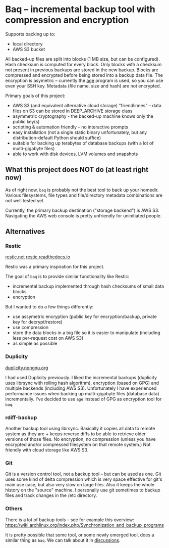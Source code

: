Baq – incremental backup tool with compression and encryption
=============================================================

Supports backing up to:

- local directory
- AWS S3 bucket

All backed-up files are split into blocks (1 MB size, but can be configured).
Hash checksum is computed for every block.
Only blocks with a checksum not present in previous backups are stored in the new backup.
Blocks are compressed and encrypted before being stored into a backup data file.
The encryption is asymetric – currently the [age](https://age-encryption.org/) program is used, so you can use even your SSH key.
Metadata (file name, size and hash) are not encrypted.

Primary goals of this project:

- AWS S3 (and equivalent alternative cloud storage) "friendlinnes" – data files on S3 can be stored in DEEP_ARCHIVE storage class
- asymmetric cryptography - the backed-up machine knows only the public key(s)
- scripting & automation friendly – no interactive prompts
- easy installation (not a single static binary unfortunately, but any distribution-default Python should suffice)
- suitable for backing up terabytes of database backups (with a lot of multi-gigabyte files)
- able to work with disk devices, LVM volumes and snapshots


What this project does NOT do (at least right now)
--------------------------------------------------

As of right now, `baq` is probably not the best tool to back up your homedir.
Various filesystems, file types and file/directory metadata combinations are not well tested yet.

Currently, the primary backup destination ("storage backend") is AWS S3.
Navigating the AWS web console is pretty unfriendly for uninitiated people.


Alternatives
------------

### Restic

[restic.net](https://restic.net/)
[restic.readthedocs.io](https://restic.readthedocs.io/)

Restic was a primary inspiration for this project.

The goal of `baq` is to provide similar functionality like Restic:

- incremental backup implemented through hash checksums of small data blocks
- encryption

But I wanted to do a few things differently:

- use assymetric encryption (public key for encryption/backup, private key for decrypt/restore)
- use compression
- store the data blocks in a big file so it is easier to manipulate (including less per-request cost on AWS S3)
- as simple as possible


### Duplicity

[duplicity.nongnu.org](http://duplicity.nongnu.org/)

I had used Duplicity previously.
I liked the incremental backups (duplicity uses librsync with rolling hash algorithm), encryption (based on GPG) and multiple backends (including AWS S3).
Unfortunately I have experienced performance issues when backing up multi-gigabyte files (database data) incrementally.
I've decided to use `age` instead of GPG as encryption tool for `baq`.


### rdiff-backup

Another backup tool using librsync.
Basically it copies all data to remote system as they are + keeps reverse diffs to be able to retrieve older versions of those files.
No encryption, no compression (unless you have encrypted and/or compressed filesystem on that remote system.)
Not friendly with cloud storage like AWS S3.


### Git

Git is a version control tool, not a backup tool – but can be used as one.
Git uses some kind of delta compression which is very space effective for git's main use case, but also very slow on large files.
Also it keeps the whole history on the "source" machine.
I personally use git sometimes to backup files and track changes in the /etc directory.


### Others

There is a lot of backup tools – see for example this overview: https://wiki.archlinux.org/index.php/Synchronization_and_backup_programs

It is pretty possible that some tool, or some newly emerged tool, does a similar thing as `baq`.
We can talk about it in [discussions](https://github.com/messa/baq/discussions).
